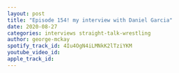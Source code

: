 ```yaml
---
layout: post
title: "Episode 154! my interview with Daniel Garcia"
date: 2020-08-27
categories: interviews straight-talk-wrestling
author: george-mckay
spotify_track_id: 4Iu4OgN4iLMNkK2lTziYKM
youtube_video_id: 
apple_track_id: 
---
```

